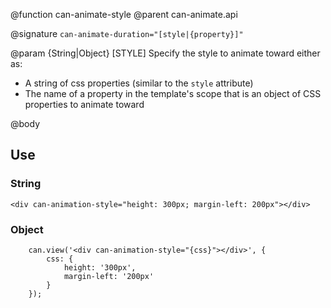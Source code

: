 @function can-animate-style
@parent can-animate.api

@signature `can-animate-duration="[style|{property}]"`

@param {String|Object} [STYLE] Specify the style to animate toward either as:

 * A string of css properties (similar to the `style` attribute)
 * The name of a property in the template's scope that is an object of CSS properties to animate toward

@body

## Use

### String

```
<div can-animation-style="height: 300px; margin-left: 200px"></div>
```

### Object

```
    can.view('<div can-animation-style="{css}"></div>', {
        css: {
            height: '300px',
            margin-left: '200px'
        }
    });
```
